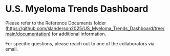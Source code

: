 # U.S. Myeloma Trends Dashboard
Please refer to the Reference Documents folder (https://github.com/slanderson2025/US_Myeloma_Trends_Dashboard/tree/main/documentation) for additional information.

For specific questions, please reach out to one of the collaborators via email.
